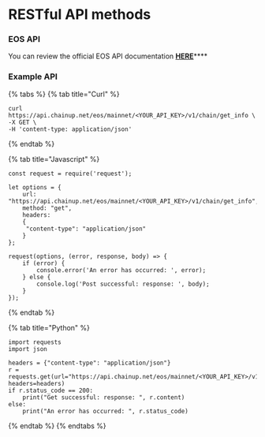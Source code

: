# RESTful API methods

### EOS API

You can review the official EOS API documentation [**HERE**](https://developers.eos.io/manuals/eos/latest/nodeos/plugins/chain\_api\_plugin/api-reference/index)****

### Example API

{% tabs %}
{% tab title="Curl" %}
```
curl https://api.chainup.net/eos/mainnet/<YOUR_API_KEY>/v1/chain/get_info \
-X GET \
-H 'content-type: application/json' 
```
{% endtab %}

{% tab title="Javascript" %}
```
const request = require('request');

let options = {
    url: "https://api.chainup.net/eos/mainnet/<YOUR_API_KEY>/v1/chain/get_info",
    method: "get",
    headers:
    { 
     "content-type": "application/json"
    }
};

request(options, (error, response, body) => {
    if (error) {
        console.error('An error has occurred: ', error);
    } else {
        console.log('Post successful: response: ', body);
    }
});
```
{% endtab %}

{% tab title="Python" %}
```
import requests
import json

headers = {"content-type": "application/json"}
r = requests.get(url="https://api.chainup.net/eos/mainnet/<YOUR_API_KEY>/v1/chain/get_info", headers=headers)
if r.status_code == 200:
    print("Get successful: response: ", r.content)
else:
    print("An error has occurred: ", r.status_code)
```
{% endtab %}
{% endtabs %}
